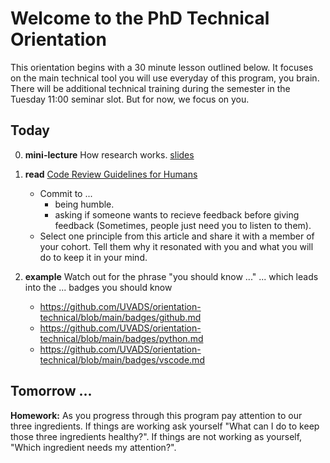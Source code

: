 # Welcome to the PhD Technical Orientation
This orientation begins with a 30 minute lesson outlined below. It focuses on the main technical tool you will use everyday of this program, you brain. There will be additional technical training during the semester in the Tuesday 11:00 seminar slot. But for now, we focus on you.

## Today
0. **mini-lecture** How research works. [slides](https://myuva-my.sharepoint.com/:p:/g/personal/lpa2a_virginia_edu/ETZajUzzjuJCmjWDVZGKrrUBfaEcXjXGlrimSRM1f2jozw?e=bCdJ9l)

1. **read** [Code Review Guidelines for Humans](https://phauer.com/2018/code-review-guidelines/)

    * Commit to ...
      * being humble.
      * asking if someone wants to recieve feedback before giving feedback (Sometimes, people just need you to listen to them).
    * Select one principle from this article and share it with a member of your cohort. Tell them why it resonated with you and what you will do to keep it in your mind.

2. **example** Watch out for the phrase "you should know ..." ... which leads into the ... badges you should know
    * https://github.com/UVADS/orientation-technical/blob/main/badges/github.md
    * https://github.com/UVADS/orientation-technical/blob/main/badges/python.md
    * https://github.com/UVADS/orientation-technical/blob/main/badges/vscode.md

## Tomorrow ...

**Homework:** As you progress through this program pay attention to our three ingredients. If things are working ask yourself "What can I do to keep those three ingredients healthy?". If things are not working as yourself, "Which ingredient needs my attention?".

